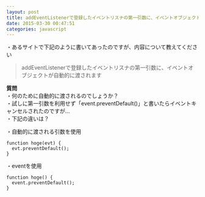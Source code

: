 ```yaml
---
layout: post
title: addEventListenerで登録したイベントリスナの第一引数に、イベントオブジェクトが自動的に渡されます
date: 2015-03-30 00:47:51
categories: javascript
---
```

<p>・あるサイトで下記のように書いてあったのですが、内容について教えてください</p>

<blockquote>
  <p>addEventListenerで登録したイベントリスナの第一引数に、イベントオブジェクトが自動的に渡されます</p>
</blockquote>

<p><strong>質問</strong><br>
・何のために自動的に渡されるのでしょうか？<br>
・試しに第一引数を利用せず「event.preventDefault()」と書いたらイベントキャンセルされたのですが…<br>
・下記の違いは？</p>

<p>・自動的に渡される引数を使用</p>

```
function hoge(evt) {
  evt.preventDefault();
}
```

<p>・eventを使用</p>

```
function hoge() {
  event.preventDefault();
}
```
